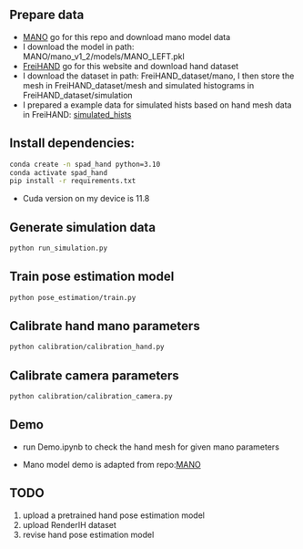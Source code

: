 ## Prepare data

 - [MANO](https://github.com/otaheri/MANO) go for this repo and download mano model data
 - I download the model in path: MANO/mano_v1_2/models/MANO_LEFT.pkl
 - [FreiHAND](https://lmb.informatik.uni-freiburg.de/projects/freihand/) go for this website and download hand dataset
 - I download the dataset in path: FreiHAND_dataset/mano, I then store the mesh in FreiHAND_dataset/mesh and simulated histograms in FreiHAND_dataset/simulation
 - I prepared a example data for simulated hists based on hand mesh data in FreiHAND: [simulated_hists](https://drive.google.com/file/d/1k7VrNyP7q7CQ2-1AlsigkLZFGM5-vggZ/view?usp=drive_link)



## Install dependencies:

```sh
conda create -n spad_hand python=3.10
conda activate spad_hand
pip install -r requirements.txt
```

 - Cuda version on my device is 11.8

## Generate simulation data

```sh
python run_simulation.py
```

## Train pose estimation model

```sh
python pose_estimation/train.py
```

## Calibrate hand mano parameters
```sh
python calibration/calibration_hand.py
```

## Calibrate camera parameters
```sh
python calibration/calibration_camera.py
```

## Demo

 - run Demo.ipynb to check the hand mesh for given mano parameters

 - Mano model demo is adapted from repo:[MANO](https://github.com/otaheri/MANO)


## TODO

1. upload a pretrained hand pose estimation model
2. upload RenderIH dataset
3. revise hand pose estimation model